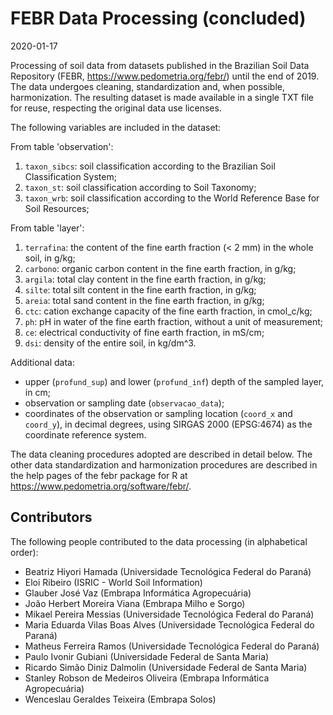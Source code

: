 # FEBR Data Processing (concluded)

2020-01-17

Processing of soil data from datasets published in the Brazilian Soil Data Repository
(FEBR, https://www.pedometria.org/febr/) until the end of 2019. The data undergoes cleaning,
standardization and, when possible, harmonization. The resulting dataset is made available in a
single TXT file for reuse, respecting the original data use licenses.

The following variables are included in the dataset:

From table 'observation':

1. `taxon_sibcs`: soil classification according to the Brazilian Soil Classification System;
2. `taxon_st`: soil classification according to Soil Taxonomy;
3. `taxon_wrb`: soil classification according to the World Reference Base for Soil Resources;

From table 'layer':

1. `terrafina`: the content of the fine earth fraction (< 2 mm) in the whole soil, in g/kg;
2. `carbono`: organic carbon content in the fine earth fraction, in g/kg;
3. `argila`: total clay content in the fine earth fraction, in g/kg;
4. `silte`: total silt content in the fine earth fraction, in g/kg;
5. `areia`: total sand content in the fine earth fraction, in g/kg;
6. `ctc`: cation exchange capacity of the fine earth fraction, in cmol_c/kg;
7. `ph`: pH in water of the fine earth fraction, without a unit of measurement;
8. `ce`: electrical conductivity of fine earth fraction, in mS/cm;
9. `dsi`: density of the entire soil, in kg/dm^3.

Additional data:

- upper (`profund_sup`) and lower (`profund_inf`) depth of the sampled layer, in cm;
- observation or sampling date (`observacao_data`);
- coordinates of the observation or sampling location (`coord_x` and `coord_y`), in decimal degrees,
using SIRGAS 2000 (EPSG:4674) as the coordinate reference system.

The data cleaning procedures adopted are described in detail below. The other data standardization
and harmonization procedures are described in the help pages of the febr package for R at
https://www.pedometria.org/software/febr/.

## Contributors

The following people contributed to the data processing (in alphabetical order):

- Beatriz Hiyori Hamada (Universidade Tecnológica Federal do Paraná)
- Eloi Ribeiro (ISRIC - World Soil Information)
- Glauber José Vaz (Embrapa Informática Agropecuária)
- João Herbert Moreira Viana (Embrapa Milho e Sorgo)
- Mikael Pereira Messias (Universidade Tecnológica Federal do Paraná)
- Maria Eduarda Vilas Boas Alves (Universidade Tecnológica Federal do Paraná)
- Matheus Ferreira Ramos (Universidade Tecnológica Federal do Paraná)
- Paulo Ivonir Gubiani (Universidade Federal de Santa Maria)
- Ricardo Simão Diniz Dalmolin (Universidade Federal de Santa Maria)
- Stanley Robson de Medeiros Oliveira (Embrapa Informática Agropecuária)
- Wenceslau Geraldes Teixeira (Embrapa Solos)
